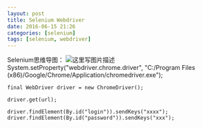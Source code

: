 ```yaml
---
layout: post
title: Selenium Webdriver
date: 2016-06-15 21:26
categories: [selenium]
tags: [selenium, webdriver]
---
```

Selenium思维导图：
![这里写图片描述](http://img.blog.csdn.net/20160615213746684 "")
	System.setProperty("webdriver.chrome.driver",
	                "C:/Program Files (x86)/Google/Chrome/Application/chromedriver.exe");
	
	final WebDriver driver = new ChromeDriver();
	
	driver.get(url);
	
	driver.findElement(By.id("login")).sendKeys("xxxx");
	driver.findElement(By.id("password")).sendKeys("xxx");
